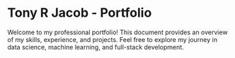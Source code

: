 # Tony R Jacob - Portfolio

Welcome to my professional portfolio! This document provides an overview of my skills, experience, and projects. Feel free to explore my journey in data science, machine learning, and full-stack development.
